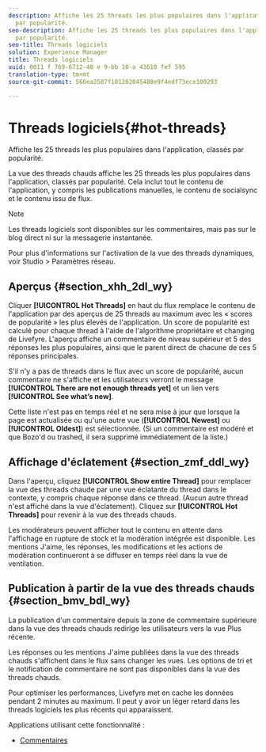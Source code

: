 ```yaml
---
description: Affiche les 25 threads les plus populaires dans l'application, classés
  par popularité.
seo-description: Affiche les 25 threads les plus populaires dans l'application, classés
  par popularité.
seo-title: Threads logiciels
solution: Experience Manager
title: Threads logiciels
uuid: 0011 f 769-6712-48 e 9-bb 10-a 43610 fef 595
translation-type: tm+mt
source-git-commit: 566ea2587f101202045488e9f4edf73ece100293

---
```



# Threads logiciels{#hot-threads}

Affiche les 25 threads les plus populaires dans l'application, classés par popularité.

La vue des threads chauds affiche les 25 threads les plus populaires dans l'application, classés par popularité. Cela inclut tout le contenu de l'application, y compris les publications manuelles, le contenu de socialsync et le contenu issu de flux.

>[!NOTE]
>
>Les threads logiciels sont disponibles sur les commentaires, mais pas sur le blog direct ni sur la messagerie instantanée.

Pour plus d'informations sur l'activation de la vue des threads dynamiques, voir Studio > Paramètres réseau.

## Aperçus {#section_xhh_2dl_wy}

Cliquer **[!UICONTROL Hot Threads]** en haut du flux remplace le contenu de l'application par des aperçus de 25 threads au maximum avec les « scores de popularité » les plus élevés de l'application. Un score de popularité est calculé pour chaque thread à l'aide de l'algorithme propriétaire et changing de Livefyre. L'aperçu affiche un commentaire de niveau supérieur et 5 des réponses les plus populaires, ainsi que le parent direct de chacune de ces 5 réponses principales.

S'il n'y a pas de threads dans le flux avec un score de popularité, aucun commentaire ne s'affiche et les utilisateurs verront le message **[!UICONTROL There are not enough threads yet]** et un lien vers **[!UICONTROL See what’s new]**.

Cette liste n'est pas en temps réel et ne sera mise à jour que lorsque la page est actualisée ou qu'une autre vue (**[!UICONTROL Newest]** ou **[!UICONTROL Oldest]**) est sélectionnée. (Si un commentaire est modéré et que Bozo'd ou trashed, il sera supprimé immédiatement de la liste.)

## Affichage d'éclatement {#section_zmf_ddl_wy}

Dans l'aperçu, cliquez **[!UICONTROL Show entire Thread]** pour remplacer la vue des threads chaude par une vue éclatante du thread dans le contexte, y compris chaque réponse dans ce thread. (Aucun autre thread n'est affiché dans la vue d'éclatement). Cliquez sur **[!UICONTROL Hot Threads]** pour revenir à la vue des threads chauds.

Les modérateurs peuvent afficher tout le contenu en attente dans l'affichage en rupture de stock et la modération intégrée est disponible. Les mentions J'aime, les réponses, les modifications et les actions de modération continueront à se diffuser en temps réel dans la vue de ventilation.

## Publication à partir de la vue des threads chauds {#section_bmv_bdl_wy}

La publication d'un commentaire depuis la zone de commentaire supérieure dans la vue des threads chauds redirige les utilisateurs vers la vue Plus récente.

Les réponses ou les mentions J'aime publiées dans la vue des threads chauds s'affichent dans le flux sans changer les vues. Les options de tri et le notification de commentaire ne sont pas disponibles dans la vue des threads chauds.

Pour optimiser les performances, Livefyre met en cache les données pendant 2 minutes au maximum. Il peut y avoir un léger retard dans les threads logiciels les plus récents qui apparaissent.



Applications utilisant cette fonctionnalité :

* [Commentaires](/help/using/c-about-apps/c-comments/c-comments.md)

